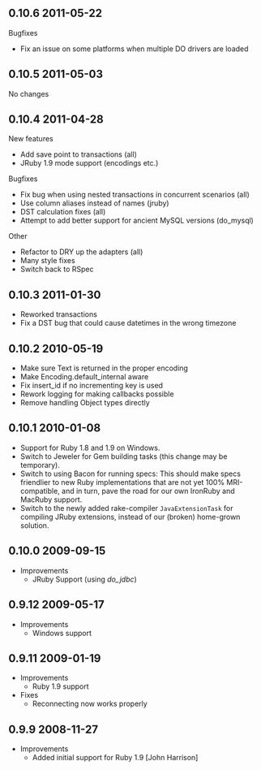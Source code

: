 ## 0.10.6 2011-05-22

Bugfixes
* Fix an issue on some platforms when multiple DO drivers are loaded

## 0.10.5 2011-05-03

No changes

## 0.10.4 2011-04-28

New features
* Add save point to transactions (all)
* JRuby 1.9 mode support (encodings etc.)

Bugfixes
* Fix bug when using nested transactions in concurrent scenarios (all)
* Use column aliases instead of names (jruby)
* DST calculation fixes (all)
* Attempt to add better support for ancient MySQL versions (do\_mysql)

Other
* Refactor to DRY up the adapters (all)
* Many style fixes
* Switch back to RSpec

## 0.10.3 2011-01-30
* Reworked transactions
* Fix a DST bug that could cause datetimes in the wrong timezone

## 0.10.2 2010-05-19
* Make sure Text is returned in the proper encoding
* Make Encoding.default_internal aware
* Fix insert_id if no incrementing key is used
* Rework logging for making callbacks possible
* Remove handling Object types directly

## 0.10.1 2010-01-08

* Support for Ruby 1.8 and 1.9 on Windows.
* Switch to Jeweler for Gem building tasks (this change may be temporary).
* Switch to using Bacon for running specs: This should make specs friendlier to
  new Ruby implementations that are not yet 100% MRI-compatible, and in turn,
  pave the road for our own IronRuby and MacRuby support.
* Switch to the newly added rake-compiler `JavaExtensionTask` for compiling
  JRuby extensions, instead of our (broken) home-grown solution.

## 0.10.0 2009-09-15
* Improvements
  * JRuby Support (using *do_jdbc*)

## 0.9.12 2009-05-17
* Improvements
  * Windows support

## 0.9.11 2009-01-19
* Improvements
  * Ruby 1.9 support
* Fixes
  * Reconnecting now works properly

## 0.9.9 2008-11-27
* Improvements
  * Added initial support for Ruby 1.9 [John Harrison]
